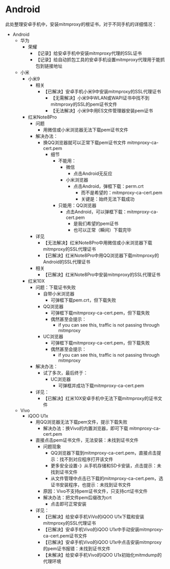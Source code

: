 # Android

此处整理安卓手机中，安装mitmproxy的根证书，对于不同手机的详细情况：

* Android
  * 华为
    * 荣耀
      * 【记录】给安卓手机中安装mitmproxy代理的SSL证书
      * 【记录】给自动抓包工具的安卓手机设置mitmproxy代理用于能抓包到链接地址
  * 小米
    * 小米9
      * 相关
        * 【已解决】安卓手机小米9中安装mitmproxy的SSL代理证书
          * 【无需解决】小米9中WLAN或WAPI证书中找不到mitmproxy的SSL的pem证书文件
          * 【无法解决】小米9中用ES文件管理器安装pem证书
    * 红米Note8Pro
      * 问题
        * 用微信或小米浏览器无法下载pem证书文件
      * 解决办法：
        * 换QQ浏览器就可以正常下载pem证书文件 mitmproxy-ca-cert.pem
          * 细节
            * 不能用：
              * 微信
                * 点击Android无反应
              * 小米浏览器
                * 点击Android，弹框下载：perm.crt
                  * 而不是希望的：mitmproxy-ca-cert.pem
                  * 关键是：始终无法下载成功
            * 只能用：QQ浏览器
              * 点击Android，可以弹框下载：mitmproxy-ca-cert.pem
                * 是我们希望的pem证书
                * 也可以正常（瞬间）下载完毕
      * 详见
        * 【无法解决】红米Note8Pro中用微信或小米浏览器下载mitmproxy的SSL代理证书
        * 【已解决】红米Note8Pro中用QQ浏览器下载mitmproxy的Android的SSL代理证书
      * 相关
        * 【已解决】红米Note8Pro中安装mitmproxy的SSL代理证书
    * 红米10X
      * 问题：下载证书失败
        * 自带小米浏览器
          * 可弹框下载pem.crt，但下载失败
        * QQ浏览器
          * 可弹框下载mitmproxy-ca-cert.pem，但下载失败
          * 偶然甚至会提示：
            * if you can see this, traffic is not passing through mitmproxy
        * UC浏览器
          * 可弹框下载mitmproxy-ca-cert.pem，但下载失败
          * 偶然甚至会提示：
            * if you can see this, traffic is not passing through mitmproxy
      * 解决办法：
        * 试了多次，最后终于：
          * UC浏览器
            * 可弹框并成功下载mitmproxy-ca-cert.pem
      * 详见：
        * 【已解决】红米10X安卓手机中无法下载mitmproxy的证书文件
  * Vivo
    * iQOO U1x
      * 用QQ浏览器无法下载pem文件，提示下载失败
        * 解决办法：换Vivo的内置浏览器，即可下载 mitmproxy-ca-cert.pem
      * 直接点击pem证书文件，无法安装：未找到证书文件
        * 问题现象
          * QQ浏览器下载到mitmproxy-ca-cert.pem，直接点击提示：找不到对应程序打开该文件
          * 更多安全设置-》从手机存储和SD卡安装，点击提示：未找到证书文件
          * 从文件管理中点击已下载的mitmproxy-ca-cert.pem，选 证书安装程序，也提示：未找到证书文件
        * 原因：Vivo不支持pem证书文件，只支持crt证书文件
        * 解决办法：把文件pem后缀改为crt
          * 点击即可正常安装
      * 详见：
        * 【已解决】给安卓手机ViVo的iQOO U1x下载和安装mitmproxy的SSL代理证书
        * 【已解决】安卓手机Vivo的iQOO U1x中手动安装mitmproxy-ca-cert.pem证书文件
        * 【已解决】安卓手机Vivo的iQOO U1x中点击安装mitmproxy的pem证书报错：未找到证书文件
        * 【未解决】给安卓手机Vivo的iQOO U1x初始化mitmdump的代理环境
